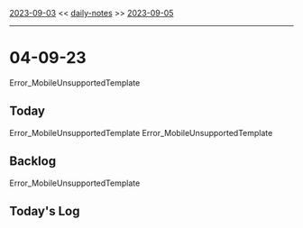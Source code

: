 [2023-09-03](daily_notes/2023-09-03) << [daily-notes](notes/daily-notes.md) >> [2023-09-05](daily_notes/2023-09-05)

---
# 04-09-23
Error_MobileUnsupportedTemplate

## Today
Error_MobileUnsupportedTemplate
Error_MobileUnsupportedTemplate
## Backlog
Error_MobileUnsupportedTemplate

## Today's Log
